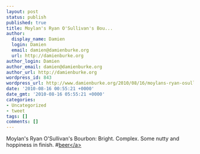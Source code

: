 ```yaml
---
layout: post
status: publish
published: true
title: Moylan's Ryan O'Sullivan's Bou...
author:
  display_name: Damien
  login: Damien
  email: damien@damienburke.org
  url: http://damienburke.org
author_login: Damien
author_email: damien@damienburke.org
author_url: http://damienburke.org
wordpress_id: 843
wordpress_url: http://www.damienburke.org/2010/08/16/moylans-ryan-osullivans-bou/
date: '2010-08-16 00:55:21 +0000'
date_gmt: '2010-08-16 05:55:21 +0000'
categories:
- Uncategorized
- tweet
tags: []
comments: []
---
```

<p>Moylan's Ryan O'Sullivan's Bourbon: Bright. Complex. Some nutty and hoppiness in finish.  #<a href="http:&#47;&#47;search.twitter.com&#47;search?q=%23beer" class="aktt_hashtag">beer<&#47;a></p>

